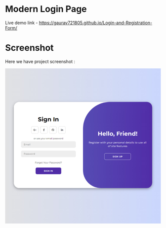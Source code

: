 # Modern Login Page
Live demo link -  https://gaurav721805.github.io/Login-and-Registration-Form/

# Screenshot
Here we have project screenshot :

![screenshot](screenshot.jpg)

